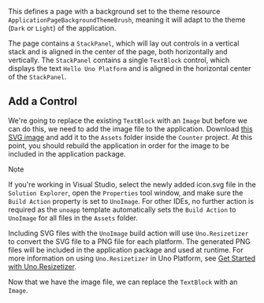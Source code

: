 

This defines a page with a background set to the theme resource `ApplicationPageBackgroundThemeBrush`, meaning it will adapt to the theme (`Dark` or `Light`) of the application. 

The page contains a `StackPanel`, which will lay out controls in a vertical stack and is aligned in the center of the page, both horizontally and vertically. The `StackPanel` contains a single `TextBlock` control, which displays the text `Hello Uno Platform` and is aligned in the horizontal center of the `StackPanel`.

## Add a Control

We're going to replace the existing `TextBlock` with an `Image` but before we can do this, we need to add the image file to the application. Download [this SVG image]('Assets/icon.svg') and add it to the `Assets` folder inside the `Counter` project. At this point, you should rebuild the application in order for the image to be included in the application package.

> [!NOTE] 
> If you're working in Visual Studio, select the newly added icon.svg file in the `Solution Explorer`, open the `Properties` tool window, and make sure the `Build Action` property is set to `UnoImage`. For other IDEs, no further action is required as the `unoapp` template automatically sets the `Build Action` to `UnoImage` for all files in the `Assets` folder.

Including SVG files with the `UnoImage` build action will use `Uno.Resizetizer` to convert the SVG file to a PNG file for each platform. The generated PNG files will be included in the application package and used at runtime. For more information on using `Uno.Resizetizer` in Uno Platform, see [Get Started with Uno.Resizetizer](xref:Uno.Resizetizer.GettingStarted). 

Now that we have the image file, we can replace the `TextBlock` with an `Image`. 